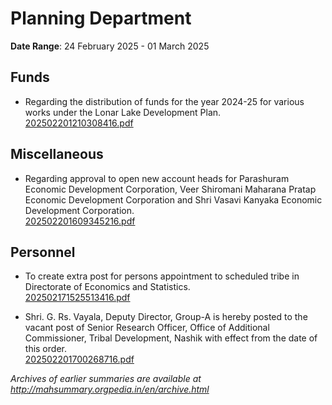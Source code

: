 # Planning Department

**Date Range**: 24 February 2025 - 01 March 2025


## Funds
- Regarding the distribution of funds for the year 2024-25 for various works under the Lonar Lake Development Plan.\
  [202502201210308416.pdf](https://gr.maharashtra.gov.in/Site/Upload/Government%20Resolutions/English/202502201210308416.pdf)

## Miscellaneous
- Regarding approval to open new account heads for Parashuram Economic Development Corporation, Veer Shiromani Maharana Pratap Economic Development Corporation and Shri Vasavi Kanyaka Economic Development Corporation.\
  [202502201609345216.pdf](https://gr.maharashtra.gov.in/Site/Upload/Government%20Resolutions/English/202502201609345216.pdf)

## Personnel
- To create extra post for persons appointment to scheduled tribe in Directorate of Economics and Statistics.\
  [202502171525513416.pdf](https://gr.maharashtra.gov.in/Site/Upload/Government%20Resolutions/English/202502171525513416.pdf)

- Shri. G. Rs. Vayala, Deputy Director, Group-A is hereby posted to the vacant post of Senior Research Officer, Office of Additional Commissioner, Tribal Development, Nashik with effect from the date of this order.\
  [202502201700268716.pdf](https://gr.maharashtra.gov.in/Site/Upload/Government%20Resolutions/English/202502201700268716.pdf)


*Archives of earlier summaries are available at http://mahsummary.orgpedia.in/en/archive.html*